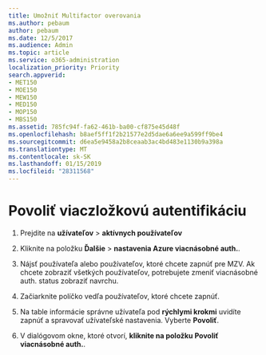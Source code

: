 ```yaml
---
title: Umožniť Multifactor overovania
ms.author: pebaum
author: pebaum
ms.date: 12/5/2017
ms.audience: Admin
ms.topic: article
ms.service: o365-administration
localization_priority: Priority
search.appverid:
- MET150
- MOE150
- MEW150
- MED150
- MOP150
- MBS150
ms.assetid: 785fc94f-fa62-461b-ba00-cf875e45d48f
ms.openlocfilehash: b8aef5ff1f2b21577e2d5dae6a6ee9a599ff9be4
ms.sourcegitcommit: d6ea5e9458a2b8ceaab3ac4bd483e1130b9a398a
ms.translationtype: MT
ms.contentlocale: sk-SK
ms.lasthandoff: 01/15/2019
ms.locfileid: "28311568"
---
```

# <a name="enable-multi-factor-authentication"></a>Povoliť viaczložkovú autentifikáciu

1. Prejdite na **užívateľov** \> **aktívnych používateľov**
    
2. Kliknite na položku **Ďalšie** \> **nastavenia Azure viacnásobné auth.**. 
    
3. Nájsť používateľa alebo používateľov, ktoré chcete zapnúť pre MZV. Ak chcete zobraziť všetkých používateľov, potrebujete zmeniť viacnásobné auth. status zobraziť navrchu.
    
4. Začiarknite políčko vedľa používateľov, ktoré chcete zapnúť.
    
5.  Na table informácie správne užívateľa pod **rýchlymi krokmi** uvidíte zapnúť a spravovať užívateľské nastavenia. Vyberte **Povoliť**. 
    
6. V dialógovom okne, ktoré otvorí, **kliknite na položku Povoliť viacnásobné auth.**. 
    


